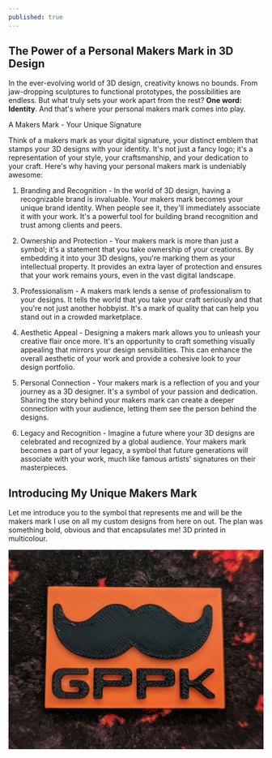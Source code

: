 ```yaml
---
published: true
---
```

## The Power of a Personal Makers Mark in 3D Design

In the ever-evolving world of 3D design, creativity knows no bounds. From jaw-dropping sculptures to functional prototypes, the possibilities are endless. But what truly sets your work apart from the rest? **One word: Identity**. And that's where your personal makers mark comes into play.

A Makers Mark - Your Unique Signature

Think of a makers mark as your digital signature, your distinct emblem that stamps your 3D designs with your identity. It's not just a fancy logo; it's a representation of your style, your craftsmanship, and your dedication to your craft. Here's why having your personal makers mark is undeniably awesome:

1. Branding and Recognition - In the world of 3D design, having a recognizable brand is invaluable. Your makers mark becomes your unique brand identity. When people see it, they'll immediately associate it with your work. It's a powerful tool for building brand recognition and trust among clients and peers.

2. Ownership and Protection - Your makers mark is more than just a symbol; it's a statement that you take ownership of your creations. By embedding it into your 3D designs, you're marking them as your intellectual property. It provides an extra layer of protection and ensures that your work remains yours, even in the vast digital landscape.

3. Professionalism - A makers mark lends a sense of professionalism to your designs. It tells the world that you take your craft seriously and that you're not just another hobbyist. It's a mark of quality that can help you stand out in a crowded marketplace.

4. Aesthetic Appeal - Designing a makers mark allows you to unleash your creative flair once more. It's an opportunity to craft something visually appealing that mirrors your design sensibilities. This can enhance the overall aesthetic of your work and provide a cohesive look to your design portfolio.

5. Personal Connection - Your makers mark is a reflection of you and your journey as a 3D designer. It's a symbol of your passion and dedication. Sharing the story behind your makers mark can create a deeper connection with your audience, letting them see the person behind the designs.

6. Legacy and Recognition - Imagine a future where your 3D designs are celebrated and recognized by a global audience. Your makers mark becomes a part of your legacy, a symbol that future generations will associate with your work, much like famous artists' signatures on their masterpieces.

## Introducing My Unique Makers Mark

Let me introduce you to the symbol that represents me and will be the makers mark I use on all my custom designs from here on out. The plan was something bold, obvious and that encapsulates me! 3D printed in multicolour.

![GPPK Makers Mark](https://raw.githubusercontent.com/gppk/gppk.github.io/master/_posts/PXL_20231102_211332141.jpg)
